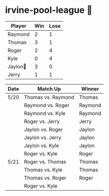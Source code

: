 # irvine-pool-league 🎱

| Player | Win | Lose |
|-----|-----|-----|
| Raymond | 2 | 1 |
| Thomas | 3 | 1 |
| Roger | 2 | 4 |
| Kyle | 0 | 4 |
| Jaylon👑 | 3 | 0 |
| Jerry | 1 | 1 |

| Date | Match Up | Winner |
|-----|-----|-----|
| 5/20 | Thomas vs. Raymond | Thomas |
|  | Raymond vs. Roger | Raymond |
|  | Raymond vs. Kyle | Raymond |
|  | Roger vs. Jerry | Jerry |
|  | Jaylon vs. Roger | Jaylon |
|  | Jaylon vs. Jerry | Jaylon |
|  | Jaylon vs. Kyle | Jaylon |
|  | Roger vs. Kyle | Roger |
| 5/21 | Roger vs. Thomas | Thomas |
|  | Thomas vs. Kyle | Thomas |
|  | Thomas vs. Roger | Roger |
|  | Roger vs. Kyle |  |
